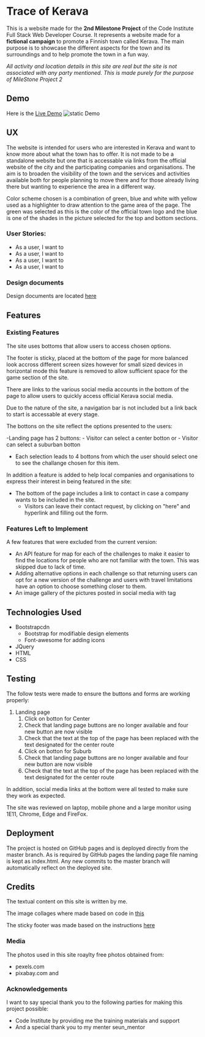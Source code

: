 # Trace of Kerava

This is a website made for the **2nd Milestone Project** of the Code Institute Full Stack Web Developer Course.  It represents a website made for a **fictional campaign** to promote a Finnish town called Kerava. 
The main purpose is to showcase the different aspects for the town and its surroundings and to help promote the town in a fun way.

_All activity and location details in this site are real but the site is not associated with any party mentioned. This is made purely for the purpose of MileStone Project 2_

## Demo

Here is the [Live Demo]()
![static Demo](Documents/Layout/xxx.jpg)

## UX
The website is intended for users who are interested in Kerava and want to know more about what the town has to offer. It is not made to be a standalone website but one that is accessable via links from the official website of the city and the participating companies and organisations.
The aim is to broaden the visibility of the town and the services and activities available both for people planning to move there and for those already living there but wanting to experience the area in a different way.

Color scheme chosen is a combination of green, blue and white with yellow used as a highlighter to draw attention to the game area of the page.
The green was selected as this is the color of the official town logo and the blue is one of the shades in the picture selected for the top and bottom sections.


### User Stories:

- As a user, I want to 
- As a user, I want to 
- As a user, I want to 
- As a user, I want to  

### Design documents 

Design documents are located [here](https://github.com/VAhola/xxx)

## Features


### Existing Features

The site uses bottoms that allow users to access chosen options.

The footer is sticky, placed at the bottom of the page for more balanced look accross different screen sizes however for small sized devices in horizontal mode this feature is removed to allow sufficient space for the game section of the site.

There are links to the various social media accounts in the bottom of the page to allow users to quickly access official Kerava social media.

Due to the nature of the site, a navigation bar is not included but a link back to start is accessable at every stage.

The bottons on the site reflect the options presented to the users:

-Landing page has 2 buttons:
    - Visitor can select a center botton or 
    - Visitor can select a suburban botton
- Each selection leads to 4 bottons from which the user should select one to see the challange chosen for this item.

In addition a feature is added to help local companies and organisations to express their interest in being featured in the site:
- The bottom of the page includes a link to contact in case a company wants to be included in the site.
    - Visitors can leave their contact request, by clicking on "here" and hyperlink and filling out the form.

### Features Left to Implement

A few features that were excluded from the current version:
- An API feature for map for each of the challenges to make it easier to find the locations for people who are not familiar with the town. This was skipped due to lack of time.
- Adding alternative options in each challenge so that returning users can opt for a new version of the challenge and users with travel limitations have an option to choose something closer to them.
- An image gallery of the pictures posted in social media with tag

## Technologies Used
-	Bootstrapcdn
    -	Bootstrap for modifiable design elements
    -   Font-awesome for adding icons
- JQuery
- HTML
- CSS

## Testing

The follow tests were made to ensure the buttons and forms are working properly:
1. Landing page
    1. Click on botton for Center
	1. Check that landing page buttons are no longer available and four new button are now visible
	1. Check that the text at the top of the page has been replaced with the text designated for the center route
    2. Click on botton for Suburb
	1. Check that landing page buttons are no longer available and four new button are now visible
	1. Check that the text at the top of the page has been replaced with the text designated for the center route


In addition, social media links at the bottom were all tested to make sure they work as expected.

The site was reviewed on laptop, mobile phone and a large monitor using 1E11, Chrome, Edge and FireFox.

## Deployment

The project is hosted on GitHub pages and is deployed directly from the master branch. As is required by GitHub pages the landing page file naming is kept as index.html.
Any new commits to the master branch will automatically reflect on the deployed site.

## Credits

The textual content on this site is written by me.

The image collages where made based on code in [this](https://www.freecodecamp.org/news/how-to-create-an-image-gallery-with-css-grid-e0f0fd666a5c/)

The sticky footer was made based on the instructions [here](https://css-tricks.com/couple-takes-sticky-footer/)


### Media

The photos used in this site roaylty free photos obtained from:
- pexels.com 
- pixabay.com and 


### Acknowledgements

I want to say special thank you to the following parties for making this project possible:
- Code Institute by providing me the training materials and support
- And a special thank you to my menter seun_mentor